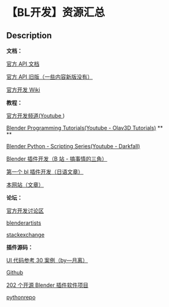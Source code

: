 # 【BL开发】资源汇总

## Description

**文档：**

[官方 API 文档](https://docs.blender.org/api/current/)

[官方 API 旧版（一些内容新版没有）](https://docs.blender.org/api/2.79/)

[官方开发 Wiki](https://wiki.blender.org/wiki/Main_Page)

**教程：**

[官方开发频道(](https://www.youtube.com/channel/UCAsj9iReHzLEYv9QawGzIOg)[Youtube
](https://www.youtube.com/channel/UCAsj9iReHzLEYv9QawGzIOg))

[Blender Programming Tutorials(Youtube - Olav3D
Tutorials)](https://www.youtube.com/playlist?list=PLunr0YiKm4r4OqzEfMrGSPYS1WuvaSRu5)
\*\*  
\*\*

[Blender Python - Scripting Series(Youtube -
Darkfall)](https://www.youtube.com/watch?v=cyt0O7saU4Q&list=PLFtLHTf5bnym_wk4DcYIMq1DkjqB7kDb-&ab_channel=Darkfall)

[Blender 插件开发（B 站 -
搞事情的三角）](https://space.bilibili.com/27206875/search/video?keyword=blender%E6%8F%92%E4%BB%B6%E5%BC%80%E5%8F%91)

[第一个 bl 插件开发（日语文章）](https://colorful-pico.net/introduction-to-addon-development-in-blender/2.8/index.html)

[本网站（文章）](https://www.yuelili.com/category/blender/bl-development/)

**论坛：**

[官方开发讨论区](https://devtalk.blender.org/)

[blenderartists](https://blenderartists.org/c/coding/13)

[stackexchange](https://blender.stackexchange.com/?tags=scripting)

**插件源码：**

[UI 代码参考 30 案例（by—月离）](https://www.yuelili.com/?p=19619)

[Github](https://github.com/search?q=blender+addon)

[202 个开源 Blender 插件软件项目](https://opensourcelibs.com/libs/blender-addon)

[pythonrepo](https://pythonrepo.com/tag/blender-addon)
